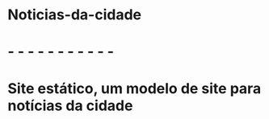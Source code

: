 # Noticias-da-cidade
# - - - - - - - - - - -
# Site estático, um modelo de site para notícias da cidade
